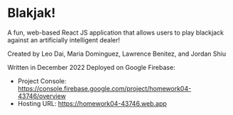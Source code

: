 # Blakjak!

A fun, web-based React JS application that allows users to play blackjack against an artificially intelligent dealer!

Created by Leo Dai, Maria Dominguez, Lawrence Benitez, and Jordan Shiu

Written in December 2022
Deployed on Google Firebase:

-   Project Console: https://console.firebase.google.com/project/homework04-43746/overview
-   Hosting URL: https://homework04-43746.web.app
